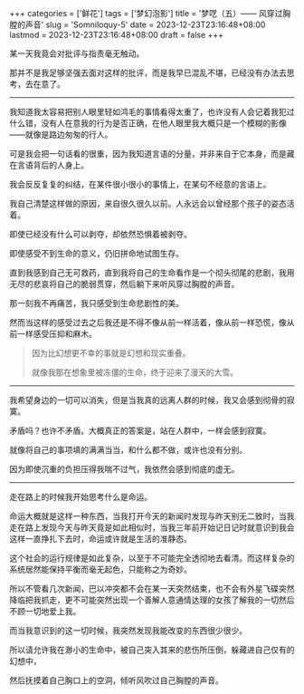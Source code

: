﻿+++
categories = ['鲜花']
tags = ['梦幻泡影']
title = '梦呓（五）—— 风穿过胸膛的声音'
slug = 'Somniloquy-5'
date = 2023-12-23T23:16:48+08:00
lastmod = 2023-12-23T23:16:48+08:00
draft = false
+++

某一天我竟会对批评与指责毫无触动。

那并不是我足够坚强去面对这样的批评，而是我早已混乱不堪，已经没有办法去思考，去在意了。
___

我知道我太容易把别人眼里轻如鸿毛的事情看得太重了，也许没有人会记着我犯过什么错，没有人在意我的行为是否正确，在他人眼里我大概只是一个模糊的影像——就像是路边匆匆的行人。

可是我会把一句话看的很重，因为我知道言语的分量，并非来自于它本身，而是藏在言语背后的人身上。

我会反反复复的纠结，在某件很小很小的事情上，在某句不经意的言语上。

我自己清楚这样做的原因，来自很久很久以前。人永远会以曾经那个孩子的姿态活着。

即使已经没有什么可以剥夺，却依然恐惧着被剥夺。

即使感受不到生命的意义，仍旧拼命地试图生存。

直到我感到自己无可救药，直到我将自己的生命看作是一个彻头彻尾的悲剧，我用无尽的悲哀将自己的脆弱贯穿，然后躺下来听风穿过胸膛的声音。

那一刻我不再痛苦，我只感受到生命悲剧性的美。

然而当这样的感受过去之后我还是不得不像从前一样活着，像从前一样恐慌，像从前一样感受压抑和麻木。

> 因为比幻想更不幸的事就是幻想和现实重叠。
> 
> 就像我那在想象里被冻僵的生命，终于迎来了漫天的大雪。

___

我希望身边的一切可以消失，但是当我真的远离人群的时候，我又会感到彻骨的寂寞。

矛盾吗？也许不矛盾。大概真正的答案是，站在人群中，一样会感到寂寞。

就像将自己的事项填的满满当当，和什么都不做，或许也没有分别。

因为即使沉重的负担压得我喘不过气，我依然会感到彻底的虚无。

___

走在路上的时候我开始思考什么是命运。

命运大概就是这样一种东西，当我打开今天的新闻时发现与昨天别无二致时，当我走在路上发现今天与昨天竟是如此相似时，当我三年前开始记日记时就意识到我会这样一直挣扎下去时，命运或许就是生活的准静态。

这个社会的运行规律是如此复杂，以至于不可能完全透彻地去看清。而这样复杂的系统居然能保持平衡而毫无起色，只能称之为奇妙。

所以不管看几次新闻，巴以冲突都不会在某一天突然结束，也不会有外星飞碟突然降临把我抓走，更不可能突然出现一个善解人意通情达理的女孩了解我的一切然后不顾一切地爱上我。

而当我意识到的这一切时候，我突然发现我能改变的东西很少很少。

所以请允许我在渺小的生命中，被自己突入其来的悲伤所压倒，躲藏进自己仅有的幻想中，

然后抚摸着自己胸口上的空洞，倾听风吹过自己胸膛的声音。

